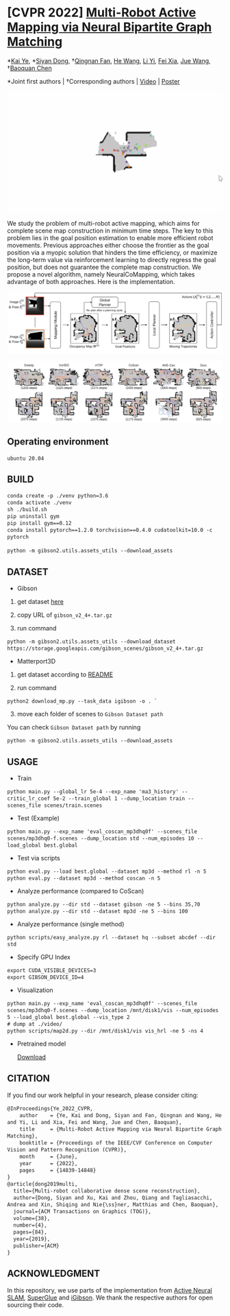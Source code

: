 # [CVPR 2022] [Multi-Robot Active Mapping via Neural Bipartite Graph Matching](https://arxiv.org/abs/2203.16319)

*[Kai Ye](https://illusive-chase.github.io/), *[Siyan Dong](https://siyandong.github.io/), †[Qingnan Fan](https://fqnchina.github.io/), [He Wang](https://hughw19.github.io/), [Li Yi](https://ericyi.github.io/), [Fei Xia](https://fxia22.github.io/), [Jue Wang](https://juewang725.github.io/), †[Baoquan Chen](http://cfcs.pku.edu.cn/baoquan/)

*Joint first authors | †Corresponding authors | [Video](https://www.youtube.com/watch?v=M7LRzWDG6mk) | [Poster](https://drive.google.com/drive/folders/165IrU8BUIu-fQGhiaV7Sc0zqETs_I6g_?usp=sharing)


![demo](example/demo.gif)


We study the problem of multi-robot active mapping, which aims for complete scene map construction in minimum time steps. The key to this problem lies in the goal position estimation to enable more efficient robot movements. Previous approaches either choose the frontier as the goal position via a myopic solution that hinders the time efficiency, or maximize the long-term value via reinforcement learning to directly regress the goal position, but does not guarantee the complete map construction. We propose a novel algorithm, namely NeuralCoMapping, which takes advantage of both approaches. Here is the implementation.

![architecture](example/arch.png)

![visual result](example/results.png)

## Operating environment

```
ubuntu 20.04
```

## BUILD

```shell
conda create -p ./venv python=3.6
conda activate ./venv
sh ./build.sh
pip uninstall gym
pip install gym==0.12
conda install pytorch==1.2.0 torchvision==0.4.0 cudatoolkit=10.0 -c pytorch

python -m gibson2.utils.assets_utils --download_assets
```



## DATASET

+ Gibson

1. get dataset [here](https://forms.gle/36TW9uVpjrE1Mkf9A)

2. copy URL of `gibson_v2_4+.tar.gz`

3. run command

  ```shell
  python -m gibson2.utils.assets_utils --download_dataset https://storage.googleapis.com/gibson_scenes/gibson_v2_4+.tar.gz
  ```


+ Matterport3D

1. get dataset according to [README](https://github.com/StanfordVL/GibsonEnv/blob/master/gibson/data/README.md)

2. run command

  ```shell
  python2 download_mp.py --task_data igibson -o . `
  ```

3. move each folder of scenes to `Gibson Dataset path`

  You can check `Gibson Dataset path` by running

  ```shell
  python -m gibson2.utils.assets_utils --download_assets
  ```



## USAGE

+ Train

```shell
python main.py --global_lr 5e-4 --exp_name 'ma3_history' --critic_lr_coef 5e-2 --train_global 1 --dump_location train --scenes_file scenes/train.scenes
```

+ Test (Example)

```shell
python main.py --exp_name 'eval_coscan_mp3dhq0f' --scenes_file scenes/mp3dhq0-f.scenes --dump_location std --num_episodes 10 --load_global best.global
```

+ Test via scripts

```shell
python eval.py --load best.global --dataset mp3d --method rl -n 5
python eval.py --dataset mp3d --method coscan -n 5
```

+ Analyze performance (compared to CoScan)

```shell
python analyze.py --dir std --dataset gibson -ne 5 --bins 35,70
python analyze.py --dir std --dataset mp3d -ne 5 --bins 100
```

+ Analyze performance (single method)

```shell
python scripts/easy_analyze.py rl --dataset hq --subset abcdef --dir std
```

+ Specify GPU Index

```shell
export CUDA_VISIBLE_DEVICES=3
export GIBSON_DEVICE_ID=4
```

+ Visualization

```shell
python main.py --exp_name 'eval_coscan_mp3dhq0f' --scenes_file scenes/mp3dhq0-f.scenes --dump_location /mnt/disk1/vis --num_episodes 5 --load_global best.global --vis_type 2
# dump at ./video/
python scripts/map2d.py --dir /mnt/disk1/vis vis_hrl -ne 5 -ns 4
```

+ Pretrained model

  [Download](https://drive.google.com/file/d/1F9KH0VZXCiwlVDy9umGjNkLl1adh6htW/view?usp=sharing)



## CITATION

If you find our work helpful in your research, please consider citing:

```
@InProceedings{Ye_2022_CVPR,
    author    = {Ye, Kai and Dong, Siyan and Fan, Qingnan and Wang, He and Yi, Li and Xia, Fei and Wang, Jue and Chen, Baoquan},
    title     = {Multi-Robot Active Mapping via Neural Bipartite Graph Matching},
    booktitle = {Proceedings of the IEEE/CVF Conference on Computer Vision and Pattern Recognition (CVPR)},
    month     = {June},
    year      = {2022},
    pages     = {14839-14848}
}
@article{dong2019multi,
  title={Multi-robot collaborative dense scene reconstruction},
  author={Dong, Siyan and Xu, Kai and Zhou, Qiang and Tagliasacchi, Andrea and Xin, Shiqing and Nie{\ss}ner, Matthias and Chen, Baoquan},
  journal={ACM Transactions on Graphics (TOG)},
  volume={38},
  number={4},
  pages={84},
  year={2019},
  publisher={ACM}
}
```




## ACKNOWLEDGMENT

In this repository, we use parts of the implementation from [Active Neural SLAM](https://github.com/devendrachaplot/Neural-SLAM), [SuperGlue](https://github.com/HeatherJiaZG/SuperGlue-pytorch) and [iGibson](https://github.com/StanfordVL/iGibson). We thank the respective authors for open sourcing their code.

